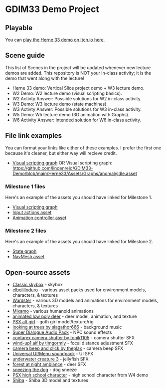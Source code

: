 # GDIM33 Demo Project
## Playable
You can [play the Herne 33 demo on Itch.io here](https://outofmanna.itch.io/herne-33).
## Scene guide
This list of Scenes in the project will be updated whenever new lecture demos are added. This repository is NOT your in-class activity; it is the demo that went along with the lecture!
- Herne 33 demo: Vertical Slice project demo + W3 lecture demo.
- W2 Demo: W2 lecture demo (visual scripting basics).
- W2 Activty Answer: Possible solutions for W2 in-class activity.
- W3 Demo: W3 lecture demo (state machines).
- W3 Activty Answer: Possible solutions for W3 in-class activity.
- W5 Demo: W5 lecture demo (3D animation with Graphs).
- W6 Activity Answer: Intended solution for W6 in-class activity.
## File link examples
You can format your links like either of these examples. I prefer the first one because it's cleaner, but either way will recieve credit.
- [Visual scripting graph](https://github.com/lindenreid/GDIM33-Demo/blob/main/Herne33/Assets/Graphs/anomalyIdle.asset)
OR 
Visual scripting graph: https://github.com/lindenreid/GDIM33-Demo/blob/main/Herne33/Assets/Graphs/anomalyIdle.asset
### Milestone 1 files
Here's an example of the assets you should have linked for Milestone 1.
- [Visual scripting graph](https://github.com/lindenreid/GDIM33-Demo/blob/main/Herne33/Assets/Graphs/anomalyIdle.asset)
- [Input actions asset](https://github.com/lindenreid/GDIM33-Demo/blob/main/Herne33/Assets/Input/playerInput.inputactions)
- [Animation controller asset](https://github.com/lindenreid/GDIM33-Demo/blob/main/Herne33/Assets/Models/deer/source/DeerAnimator.controller)
### Milestone 2 files
Here's an example of the assets you should have linked for Milestone 2.
- [State graph](https://github.com/lindenreid/GDIM33-Demo/blob/main/Herne33/Assets/Graphs/anomaly.asset)
- [NavMesh asset](https://github.com/lindenreid/GDIM33-Demo/blob/main/Herne33/Assets/Scenes/Main/Main/NavMesh-NavMesh%20Surface.asset)
## Open-source assets
- [Classic skybox](https://assetstore.unity.com/packages/2d/textures-materials/sky/classic-skybox-24923) - skybox
- [elbolilloduro](https://elbolilloduro.itch.io/) - various asset packs used for environment models, characters, & textures
- [Wardster](https://sketchfab.com/WardsterSAW/models) - various 3D models and animations for environment models, characters, & textures
- [Mixamo](https://www.mixamo.com/) - various humanoid animations
- [animated low poly deer](https://sketchfab.com/3d-models/animated-low-poly-deer-game-ready-f1728b72d85b4b8e944d0e3973cc277d) - deer model, animation, and texture
- [PSX alt girl](https://sketchfab.com/3d-models/psx-alt-girl-07986f66480e46a8a8182adb35d6e7e8) - goth girl model/texture/rig
- [looking at trees by slagathor666](https://freesound.org/people/slagathor666/sounds/787808/) - background music
- [Super Dialogue Audio Pack](https://dillonbecker.itch.io/sdap) - NPC sound effects
- [contarex camera shutter by tonik1105](https://freesound.org/people/Tonik1105/sounds/520684/) - camera shutter SFX
- [wind-up1.aif by timgormly](https://freesound.org/people/timgormly/sounds/162801/) - focal distance adjustment SFX
- [camera beep and click by theplax](https://freesound.org/people/theplax/sounds/624936/) - camera beep SFX
- [Universal UI/Menu soundpack](https://cyrex-studios.itch.io/universal-ui-soundpack) - UI SFX
- [underwater creature 3](https://freesound.org/people/xinaesthete/sounds/121221/) - jellyfish SFX
- [forest at night ambiance](https://freesound.org/people/timothyd4y/sounds/587907/) - deer SFX
- [sneezing the dog](https://freesound.org/people/blukotek/sounds/424949/) - dog sneeze
- [PSX high school character](https://sketchfab.com/3d-models/ps1-psx-high-school-character-d96f74f0dc6f49559083c110fef37e2f) - high school character from W4 demo
- [Shiba](https://sketchfab.com/3d-models/shiba-faef9fe5ace445e7b2989d1c1ece361c) - Shiba 3D model and textures